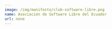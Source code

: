```yaml
---
image: /img/manifesto/club-software-libre.png
name: Asociación de Software Libre del Ecuador
url: none
---
```

